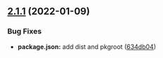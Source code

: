 ## [2.1.1](https://github.com/omarVodiaK/java-automated-release/compare/v2.1.0...v2.1.1) (2022-01-09)


### Bug Fixes

* **package.json:** add dist and pkgroot ([634db04](https://github.com/omarVodiaK/java-automated-release/commit/634db04fb6f7befbf1e653679ba5d63652d883b5))
